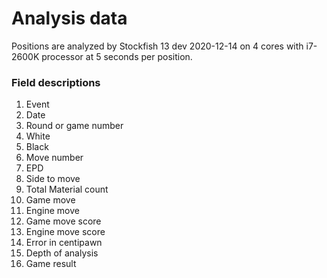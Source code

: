 # Analysis data
Positions are analyzed by Stockfish 13 dev 2020-12-14 on 4 cores with i7-2600K processor at 5 seconds per position.

### Field descriptions
1. Event
2. Date
3. Round or game number
4. White
5. Black
6. Move number
7. EPD
8. Side to move
9. Total Material count
10. Game move
11. Engine move
12. Game move score
13. Engine move score
14. Error in centipawn
15. Depth of analysis
16. Game result
